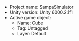 <!-- UNITY CODE ASSIST INSTRUCTIONS START -->
- Project name: SampaSimulator
- Unity version: Unity 6000.2.1f1
- Active game object:
  - Name: Cube
  - Tag: Untagged
  - Layer: Default
<!-- UNITY CODE ASSIST INSTRUCTIONS END -->